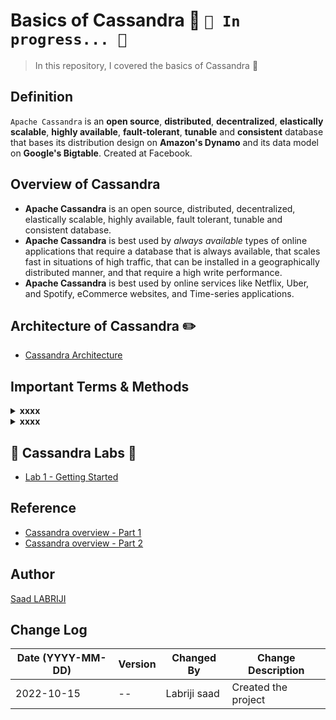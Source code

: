 # Basics of Cassandra 🧿 `🚧 In progress... 🚧`
>In this repository, I covered the basics of Cassandra 🧿

## Definition 
`Apache Cassandra` is an **open source**, **distributed**, **decentralized**, **elastically scalable**, **highly available**, **fault-tolerant**, **tunable** and **consistent** database that bases its distribution design on **Amazon's Dynamo** and its data model on **Google's Bigtable**. Created at Facebook.

## Overview of Cassandra 
- **Apache Cassandra** is an open source, distributed, decentralized, elastically scalable, highly available, fault tolerant, tunable and consistent database. 
- **Apache Cassandra** is best used by *always available* types of online applications that require a database that is always available, that scales fast in situations of high traffic, that can be installed in a geographically distributed manner, and that require a high write performance. 
- **Apache Cassandra** is best used by online services like Netflix, Uber, and Spotify, eCommerce websites, and Time-series applications.

## Architecture of Cassandra ✏️
- [Cassandra Architecture](https://github.com/labrijisaad/working-with-cassandra/blob/main/Architecture%20of%20Cassandra/Cassandra%20architecture.md)


## Important Terms & Methods

<details>
<summary><b>xxxx</b></summary>

</details>

<details>
<summary><b>xxxx</b></summary>
xxxx
</details>


## 🧿 Cassandra Labs 🧪
- [Lab 1 - Getting Started](...)


## Reference
- [Cassandra overview - Part 1](https://medium.com/@aymannaitcherif/beginners-guide-to-learn-cassandra-part-1-cassandra-overview-bf1634e4ce30)
- [Cassandra overview - Part 2](https://medium.com/@aymannaitcherif/beginners-guide-to-learn-cassandra-part-2-4e8511a4838f)


## Author
<a href="https://www.linkedin.com/in/labrijisaad/" target="_blank">Saad LABRIJI</a>


## Change Log
| Date (YYYY-MM-DD) | Version | Changed By    | Change Description                                 |
| ----------------- | ------- | ------------- | -------------------------------------------------- |
| 2022-10-15        |   --    | Labriji saad  | Created the project                                |
